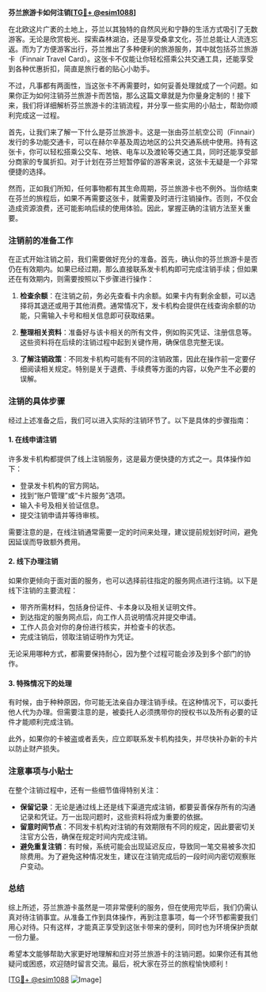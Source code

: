 **芬兰旅游卡如何注销[[TG💪+ @esim1088](https://t.me/s/esim1088)]**

在北欧这片广袤的土地上，芬兰以其独特的自然风光和宁静的生活方式吸引了无数游客。无论是欣赏极光、探索森林湖泊，还是享受桑拿文化，芬兰总能让人流连忘返。而为了方便游客出行，芬兰推出了多种便利的旅游服务，其中就包括芬兰旅游卡（Finnair Travel Card）。这张卡不仅能让你轻松搭乘公共交通工具，还能享受到各种优惠折扣，简直是旅行者的贴心小助手。

不过，凡事都有两面性，当这张卡不再需要时，如何妥善处理就成了一个问题。如果你正为如何注销芬兰旅游卡而苦恼，那么这篇文章就是为你量身定制的！接下来，我们将详细解析芬兰旅游卡的注销流程，并分享一些实用的小贴士，帮助你顺利完成这一过程。

首先，让我们来了解一下什么是芬兰旅游卡。这是一张由芬兰航空公司（Finnair）发行的多功能交通卡，可以在赫尔辛基及周边地区的公共交通系统中使用。持有这张卡，你可以轻松搭乘公交车、地铁、电车以及渡轮等交通工具，同时还能享受部分商家的专属折扣。对于计划在芬兰短暂停留的游客来说，这张卡无疑是一个非常便捷的选择。

然而，正如我们所知，任何事物都有其生命周期，芬兰旅游卡也不例外。当你结束在芬兰的旅程后，如果不再需要这张卡，就需要及时进行注销操作。否则，不仅会造成资源浪费，还可能影响后续的使用体验。因此，掌握正确的注销方法至关重要。

### 注销前的准备工作

在正式开始注销之前，我们需要做好充分的准备。首先，确认你的芬兰旅游卡是否仍在有效期内。如果已经过期，那么直接联系发卡机构即可完成注销手续；但如果还在有效期内，则需要按照以下步骤进行操作：

1. **检查余额**：在注销之前，务必先查看卡内余额。如果卡内有剩余金额，可以选择将其退还或用于其他消费。通常情况下，发卡机构会提供在线查询余额的功能，只需输入卡号和相关信息即可获取结果。

2. **整理相关资料**：准备好与该卡相关的所有文件，例如购买凭证、注册信息等。这些资料将在后续的注销过程中起到关键作用，确保信息完整无误。

3. **了解注销政策**：不同发卡机构可能有不同的注销政策，因此在操作前一定要仔细阅读相关规定。特别是关于退费、手续费等方面的内容，以免产生不必要的误解。

### 注销的具体步骤

经过上述准备之后，我们可以进入实际的注销环节了。以下是具体的步骤指南：

#### 1. 在线申请注销

许多发卡机构都提供了线上注销服务，这是最方便快捷的方式之一。具体操作如下：

- 登录发卡机构的官方网站。
- 找到“账户管理”或“卡片服务”选项。
- 输入卡号及相关验证信息。
- 提交注销申请并等待审核。

需要注意的是，在线注销通常需要一定的时间来处理，建议提前规划好时间，避免因延误而导致额外费用。

#### 2. 线下办理注销

如果你更倾向于面对面的服务，也可以选择前往指定的服务网点进行注销。以下是线下注销的主要流程：

- 带齐所需材料，包括身份证件、卡本身以及相关证明文件。
- 到达指定的服务网点后，向工作人员说明情况并提交申请。
- 工作人员会对你的身份进行核实，并检查卡的状态。
- 完成注销后，领取注销证明作为凭证。

无论采用哪种方式，都需要保持耐心，因为整个过程可能会涉及到多个部门的协作。

#### 3. 特殊情况下的处理

有时候，由于种种原因，你可能无法亲自办理注销手续。在这种情况下，可以委托他人代为办理。但需要注意的是，被委托人必须携带你的授权书以及所有必要的证件才能顺利完成注销。

此外，如果你的卡被盗或者丢失，应立即联系发卡机构挂失，并尽快补办新的卡片以防止财产损失。

### 注意事项与小贴士

在整个注销过程中，还有一些细节值得特别关注：

- **保留记录**：无论是通过线上还是线下渠道完成注销，都要妥善保存所有的沟通记录和凭证。万一出现问题时，这些资料将成为重要的依据。
- **留意时间节点**：不同发卡机构对注销的有效期限有不同的规定，因此要密切关注官方公告，确保在规定时间内完成注销。
- **避免重复注销**：有时候，系统可能会出现延迟反应，导致同一笔交易被多次扣除费用。为了避免这种情况发生，建议在注销完成后的一段时间内密切观察账户变动。

### 总结

综上所述，芬兰旅游卡虽然是一项非常便利的服务，但在使用完毕后，我们仍需认真对待注销事宜。从准备工作到具体操作，再到注意事项，每一个环节都需要我们用心对待。只有这样，才能真正享受到这张卡带来的便利，同时也为环境保护贡献一份力量。

希望本文能够帮助大家更好地理解和应对芬兰旅游卡的注销问题。如果你还有其他疑问或困惑，欢迎随时留言交流。最后，祝大家在芬兰的旅程愉快顺利！

[[TG💪+ @esim1088](https://t.me/s/esim1088) ![Image](https://i.postimg.cc/4NQfJmqS/Snipaste-2025-05-13-00-14-12.png)]